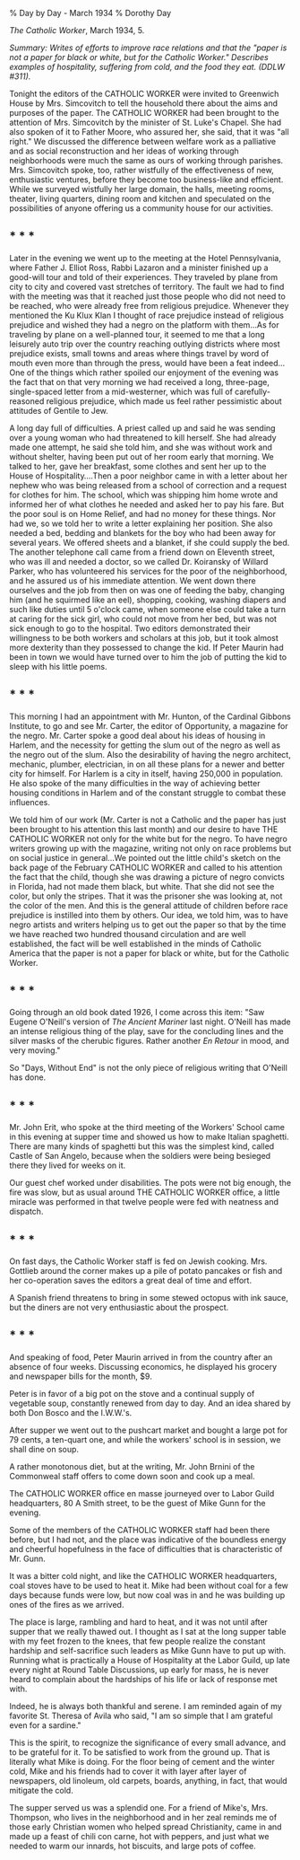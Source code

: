 % Day by Day - March 1934
% Dorothy Day

*The Catholic Worker*, March 1934, 5.

*Summary: Writes of efforts to improve race relations and that the
"paper is not a paper for black or white, but for the Catholic Worker."
Describes examples of hospitality, suffering from cold, and the food
they eat. (DDLW \#311).*

Tonight the editors of the CATHOLIC WORKER were invited to Greenwich
House by Mrs. Simcovitch to tell the household there about the aims and
purposes of the paper. The CATHOLIC WORKER had been brought to the
attention of Mrs. Simcovitch by the minister of St. Luke's Chapel. She
had also spoken of it to Father Moore, who assured her, she said, that
it was "all right." We discussed the difference between welfare work as
a palliative and as social reconstruction and her ideas of working
through neighborhoods were much the same as ours of working through
parishes. Mrs. Simcovitch spoke, too, rather wistfully of the
effectiveness of new, enthusiastic ventures, before they become too
business-like and efficient. While we surveyed wistfully her large
domain, the halls, meeting rooms, theater, living quarters, dining room
and kitchen and speculated on the possibilities of anyone offering us a
community house for our activities.

\* \* \*
--------

Later in the evening we went up to the meeting at the Hotel
Pennsylvania, where Father J. Elliot Ross, Rabbi Lazaron and a minister
finished up a good-will tour and told of their experiences. They
traveled by plane from city to city and covered vast stretches of
territory. The fault we had to find with the meeting was that it reached
just those people who did not need to be reached, who were already free
from religious prejudice. Whenever they mentioned the Ku Klux Klan I
thought of race prejudice instead of religious prejudice and wished they
had a negro on the platform with them…As for traveling by plane on a
well-planned tour, it seemed to me that a long leisurely auto trip over
the country reaching outlying districts where most prejudice exists,
small towns and areas where things travel by word of mouth even more
than through the press, would have been a feat indeed…One of the things
which rather spoiled our enjoyment of the evening was the fact that on
that very morning we had received a long, three-page, single-spaced
letter from a mid-westerner, which was full of carefully-reasoned
religious prejudice, which made us feel rather pessimistic about
attitudes of Gentile to Jew.

A long day full of difficulties. A priest called up and said he was
sending over a young woman who had threatened to kill herself. She had
already made one attempt, he said she told him, and she was without work
and without shelter, having been put out of her room early that morning.
We talked to her, gave her breakfast, some clothes and sent her up to
the House of Hospitality….Then a poor neighbor came in with a letter
about her nephew who was being released from a school of correction and
a request for clothes for him. The school, which was shipping him home
wrote and informed her of what clothes he needed and asked her to pay
his fare. But the poor soul is on Home Relief, and had no money for
these things. Nor had we, so we told her to write a letter explaining
her position. She also needed a bed, bedding and blankets for the boy
who had been away for several years. We offered sheets and a blanket, if
she could supply the bed. The another telephone call came from a friend
down on Eleventh street, who was ill and needed a doctor, so we called
Dr. Koiransky of Willard Parker, who has volunteered his services for
the poor of the neighborhood, and he assured us of his immediate
attention. We went down there ourselves and the job from then on was one
of feeding the baby, changing him (and he squirmed like an eel),
shopping, cooking, washing diapers and such like duties until 5 o'clock
came, when someone else could take a turn at caring for the sick girl,
who could not move from her bed, but was not sick enough to go to the
hospital. Two editors demonstrated their willingness to be both workers
and scholars at this job, but it took almost more dexterity than they
possessed to change the kid. If Peter Maurin had been in town we would
have turned over to him the job of putting the kid to sleep with his
little poems.

\* \* \*
--------

This morning I had an appointment with Mr. Hunton, of the Cardinal
Gibbons Institute, to go and see Mr. Carter, the editor of Opportunity,
a magazine for the negro. Mr. Carter spoke a good deal about his ideas
of housing in Harlem, and the necessity for getting the slum out of the
negro as well as the negro out of the slum. Also the desirability of
having the negro architect, mechanic, plumber, electrician, in on all
these plans for a newer and better city for himself. For Harlem is a
city in itself, having 250,000 in population. He also spoke of the many
difficulties in the way of achieving better housing conditions in Harlem
and of the constant struggle to combat these influences.

We told him of our work (Mr. Carter is not a Catholic and the paper has
just been brought to his attention this last month) and our desire to
have THE CATHOLIC WORKER not only for the white but for the negro. To
have negro writers growing up with the magazine, writing not only on
race problems but on social justice in general…We pointed out the little
child's sketch on the back page of the February CATHOLIC WORKER and
called to his attention the fact that the child, though she was drawing
a picture of negro convicts in Florida, had not made them black, but
white. That she did not see the color, but only the stripes. That it was
the prisoner she was looking at, not the color of the men. And this is
the general attitude of children before race prejudice is instilled into
them by others. Our idea, we told him, was to have negro artists and
writers helping us to get out the paper so that by the time we have
reached two hundred thousand circulation and are well established, the
fact will be well established in the minds of Catholic America that the
paper is not a paper for black or white, but for the Catholic Worker.

\* \* \*
--------
Going through an old book dated 1926, I come across this item: "Saw
Eugene O'Neill's version of *The Ancient Mariner* last night. O'Neill
has made an intense religious thing of the play, save for the concluding
lines and the silver masks of the cherubic figures. Rather another *En
Retour* in mood, and very moving."

So "Days, Without End" is not the only piece of religious writing that
O'Neill has done.


\* \* \*
--------
Mr. John Erit, who spoke at the third meeting of the Workers' School
came in this evening at supper time and showed us how to make Italian
spaghetti. There are many kinds of spaghetti but this was the simplest
kind, called Castle of San Angelo, because when the soldiers were being
besieged there they lived for weeks on it.

Our guest chef worked under disabilities. The pots were not big enough,
the fire was slow, but as usual around THE CATHOLIC WORKER office, a
little miracle was performed in that twelve people were fed with
neatness and dispatch.


\* \* \*
--------

On fast days, the Catholic Worker staff is fed on Jewish cooking. Mrs.
Gottlieb around the corner makes up a pile of potato pancakes or fish
and her co-operation saves the editors a great deal of time and effort.

A Spanish friend threatens to bring in some stewed octopus with ink
sauce, but the diners are not very enthusiastic about the prospect.


\* \* \*
--------

And speaking of food, Peter Maurin arrived in from the country after an
absence of four weeks. Discussing economics, he displayed his grocery
and newspaper bills for the month, \$9.

Peter is in favor of a big pot on the stove and a continual supply of
vegetable soup, constantly renewed from day to day. And an idea shared
by both Don Bosco and the I.W.W.'s.

After supper we went out to the pushcart market and bought a large pot
for 79 cents, a ten-quart one, and while the workers' school is in
session, we shall dine on soup.

A rather monotonous diet, but at the writing, Mr. John Brnini of the
Commonweal staff offers to come down soon and cook up a meal.

The CATHOLIC WORKER office en masse journeyed over to Labor Guild
headquarters, 80 A Smith street, to be the guest of Mike Gunn for the
evening.

Some of the members of the CATHOLIC WORKER staff had been there before,
but I had not, and the place was indicative of the boundless energy and
cheerful hopefulness in the face of difficulties that is characteristic
of Mr. Gunn.

It was a bitter cold night, and like the CATHOLIC WORKER headquarters,
coal stoves have to be used to heat it. Mike had been without coal for a
few days because funds were low, but now coal was in and he was building
up ones of the fires as we arrived.

The place is large, rambling and hard to heat, and it was not until
after supper that we really thawed out. I thought as I sat at the long
supper table with my feet frozen to the knees, that few people realize
the constant hardship and self-sacrifice such leaders as Mike Gunn have
to put up with. Running what is practically a House of Hospitality at
the Labor Guild, up late every night at Round Table Discussions, up
early for mass, he is never heard to complain about the hardships of his
life or lack of response met with.

Indeed, he is always both thankful and serene. I am reminded again of my
favorite St. Theresa of Avila who said, "I am so simple that I am
grateful even for a sardine."

This is the spirit, to recognize the significance of every small
advance, and to be grateful for it. To be satisfied to work from the
ground up. That is literally what Mike is doing. For the floor being of
cement and the winter cold, Mike and his friends had to cover it with
layer after layer of newspapers, old linoleum, old carpets, boards,
anything, in fact, that would mitigate the cold.

The supper served us was a splendid one. For a friend of Mike's, Mrs.
Thompson, who lives in the neighborhood and in her zeal reminds me of
those early Christian women who helped spread Christianity, came in and
made up a feast of chili con carne, hot with peppers, and just what we
needed to warm our innards, hot biscuits, and large pots of coffee.
